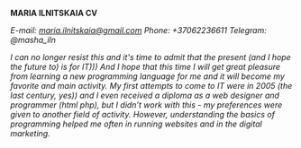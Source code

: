 **MARIA ILNITSKAIA CV**

*E-mail: maria.ilnitskaia@gmail.com*
*Phone: +37062236611*
*Telegram: @masha_iln*

*I can no longer resist this and it's time to admit that the present (and I hope the future to) is for IT))) And I hope that this time I will get great pleasure from learning a new programming language for me and it will become my favorite and main activity.
My first attempts to come to IT were in 2005 (the last century, yes)) and I even received a diploma as a web designer and programmer (html php), but I didn’t work with this  - my preferences were given to another field of activity. However, understanding the basics of programming helped me often in running websites and in the digital marketing.*




